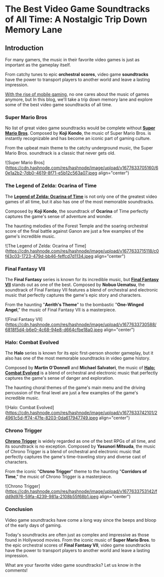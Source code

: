 # The Best Video Game Soundtracks of All Time: A Nostalgic Trip Down Memory Lane

## Introduction

For many gamers, the music in their favorite video games is just as important as the gameplay itself.

From catchy tunes to epic **orchestral scores**, video game **soundtracks** have the power to transport players to another world and leave a lasting impression.

[With the rise of mobile gaming](https://wetechies.hashnode.dev/the-rise-of-mobile-gaming-how-smartphone-games-are-taking-over), no one cares about the music of games anymore, but In this blog, we'll take a trip down memory lane and explore some of the best video game soundtracks of all time.

### Super Mario Bros

No list of great video game soundtracks would be complete without [**Super Mario Bros**](https://supermario-game.com/). Composed by **Koji Kondo**, the music of Super Mario Bros. is instantly recognizable and has become an iconic part of gaming culture.

From the upbeat main theme to the catchy underground music, the Super Mario Bros. soundtrack is a classic that never gets old.

![Super Mario Bros](https://cdn.hashnode.com/res/hashnode/image/upload/v1677633705160/60e1a2b2-7db0-4619-8f71-e5b12c563a07.jpeg align="center")

### The Legend of Zelda: Ocarina of Time

The [**Legend of Zelda: Ocarina of Time**](https://en.wikipedia.org/wiki/The_Legend_of_Zelda:_Ocarina_of_Time) is not only one of the greatest video games of all time, but it also has one of the most memorable soundtracks.

Composed by **Koji Kondo**, the soundtrack of **Ocarina** of Time perfectly captures the game's sense of adventure and wonder.

The haunting melodies of the Forest Temple and the soaring orchestral score of the final battle against Ganon are just a few examples of the game's incredible music.

![The Legend of Zelda: Ocarina of Time](https://cdn.hashnode.com/res/hashnode/image/upload/v1677633715118/c0f43c03-1723-479d-bb46-feffcd7d1134.jpeg align="center")

### Final Fantasy VII

The **Final Fantasy** series is known for its incredible music, but [**Final Fantasy VII**](https://en.wikipedia.org/wiki/Final_Fantasy_VII) stands out as one of the best. Composed by **Nobuo Uematsu**, the soundtrack of Final Fantasy VII features a blend of orchestral and electronic music that perfectly captures the game's epic story and characters.

From the haunting "**Aerith's Theme**" to the bombastic "**One-Winged Angel**," the music of Final Fantasy VII is a masterpiece.

![Final Fantasy VII](https://cdn.hashnode.com/res/hashnode/image/upload/v1677633730588/6818f5d4-b6e0-4c68-94e8-d664cfbe18a0.jpeg align="center")

### Halo: Combat Evolved

The **Halo** series is known for its epic first-person shooter gameplay, but it also has one of the most memorable soundtracks in video game history.

Composed by **Martin O'Donnell** and **Michael Salvatori**, the music of [**Halo: Combat Evolved**](https://en.wikipedia.org/wiki/Halo:_Combat_Evolved) is a blend of orchestral and electronic music that perfectly captures the game's sense of danger and exploration.

The haunting choral themes of the game's main menu and the driving percussion of the final level are just a few examples of the game's incredible music.

![Halo: Combat Evolved](https://cdn.hashnode.com/res/hashnode/image/upload/v1677633742101/24961c5d-ff74-47fe-8203-0da617947749.jpeg align="center")

### Chrono Trigger

[**Chrono Trigger**](https://en.wikipedia.org/wiki/Chrono_Trigger) is widely regarded as one of the best RPGs of all time, and its soundtrack is no exception. Composed by **Yasunori Mitsuda**, the music of Chrono Trigger is a blend of orchestral and electronic music that perfectly captures the game's time-traveling story and diverse cast of characters.

From the iconic "**Chrono Trigger**" theme to the haunting "**Corridors of Time**," the music of Chrono Trigger is a masterpiece.

![Chrono Trigger](https://cdn.hashnode.com/res/hashnode/image/upload/v1677633753142/fdd9d976-59fa-4239-981a-2108b55f68b1.jpeg align="center")

### Conclusion

Video game soundtracks have come a long way since the beeps and bloop of the early days of gaming.

Today's soundtracks are often just as complex and impressive as those found in Hollywood movies. From the iconic music of **Super Mario Bros**. to the epic orchestral scores of **Final Fantasy VII**, video game soundtracks have the power to transport players to another world and leave a lasting impression.

What are your favorite video game soundtracks? Let us know in the comments!